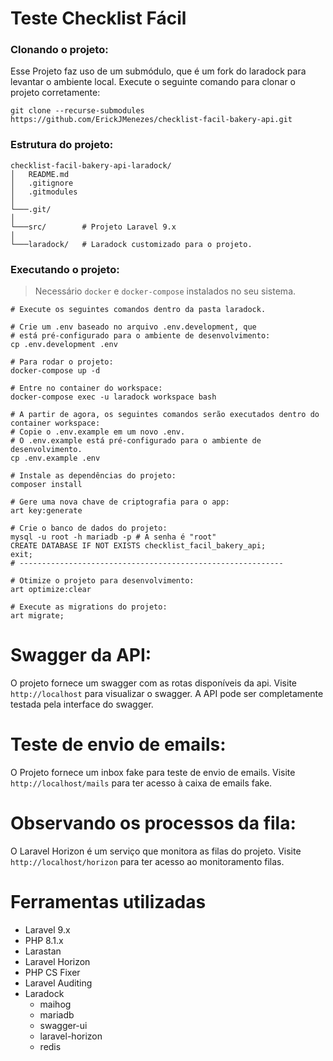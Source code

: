 # Teste Checklist Fácil

### Clonando o projeto:
Esse Projeto faz uso de um submódulo, que é um fork do laradock para levantar o ambiente local. Execute o seguinte comando para clonar o projeto corretamente:
```shell
git clone --recurse-submodules https://github.com/ErickJMenezes/checklist-facil-bakery-api.git
```

### Estrutura do projeto:
```
checklist-facil-bakery-api-laradock/
│   README.md
│   .gitignore
│   .gitmodules
│
└───.git/
│
└───src/        # Projeto Laravel 9.x
│
└───laradock/   # Laradock customizado para o projeto.
```

### Executando o projeto:
> Necessário `docker` e `docker-compose` instalados no seu sistema.

```shell
# Execute os seguintes comandos dentro da pasta laradock.

# Crie um .env baseado no arquivo .env.development, que 
# está pré-configurado para o ambiente de desenvolvimento:
cp .env.development .env

# Para rodar o projeto:
docker-compose up -d

# Entre no container do workspace:
docker-compose exec -u laradock workspace bash

# A partir de agora, os seguintes comandos serão executados dentro do container workspace:
# Copie o .env.example em um novo .env.
# O .env.example está pré-configurado para o ambiente de desenvolvimento.
cp .env.example .env

# Instale as dependências do projeto:
composer install

# Gere uma nova chave de criptografia para o app:
art key:generate

# Crie o banco de dados do projeto:
mysql -u root -h mariadb -p # A senha é "root"
CREATE DATABASE IF NOT EXISTS checklist_facil_bakery_api;
exit;
# -----------------------------------------------------------

# Otimize o projeto para desenvolvimento:
art optimize:clear

# Execute as migrations do projeto:
art migrate;
```

# Swagger da API:
O projeto fornece um swagger com as rotas disponíveis da api.
Visite `http://localhost` para visualizar o swagger. A API pode ser completamente testada pela interface do swagger.

# Teste de envio de emails:
O Projeto fornece um inbox fake para teste de envio de emails. 
Visite `http://localhost/mails` para ter acesso à caixa de emails fake.

# Observando os processos da fila:
O Laravel Horizon é um serviço que monitora as filas do projeto.
Visite `http://localhost/horizon` para ter acesso ao monitoramento filas.

# Ferramentas utilizadas
- Laravel 9.x
- PHP 8.1.x
- Larastan
- Laravel Horizon
- PHP CS Fixer
- Laravel Auditing
- Laradock
  - maihog
  - mariadb
  - swagger-ui
  - laravel-horizon
  - redis
